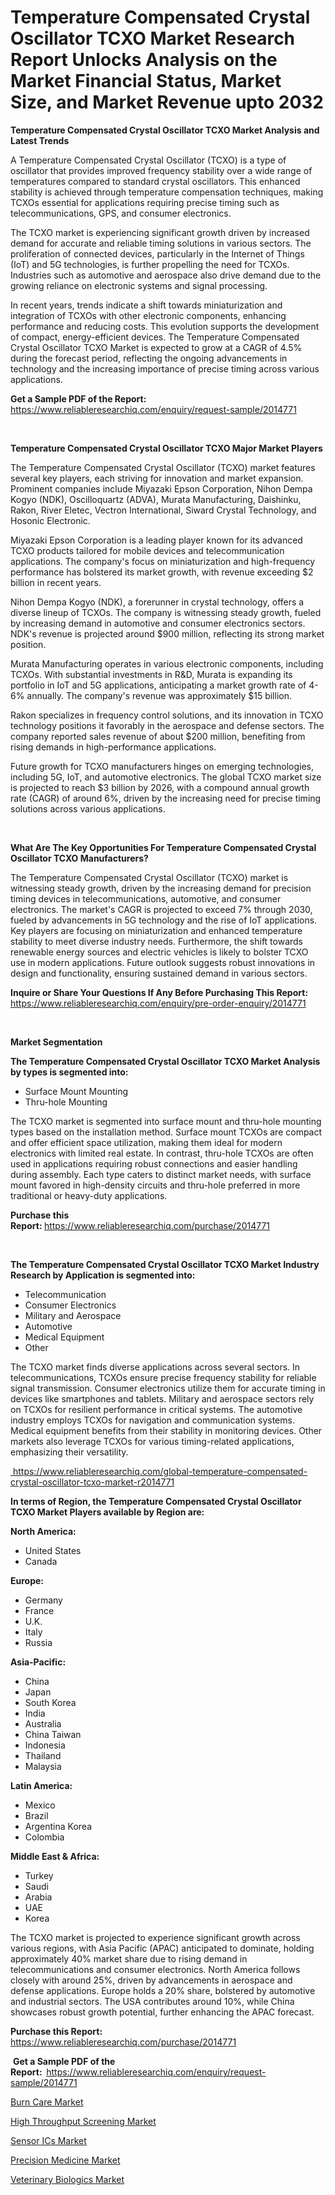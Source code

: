 <p><h1>Temperature Compensated Crystal Oscillator TCXO Market Research Report Unlocks Analysis on the Market Financial Status, Market Size, and Market Revenue upto 2032</h1></p><p><strong>Temperature Compensated Crystal Oscillator TCXO Market Analysis and Latest Trends</strong></p>
<p><p>A Temperature Compensated Crystal Oscillator (TCXO) is a type of oscillator that provides improved frequency stability over a wide range of temperatures compared to standard crystal oscillators. This enhanced stability is achieved through temperature compensation techniques, making TCXOs essential for applications requiring precise timing such as telecommunications, GPS, and consumer electronics.</p><p>The TCXO market is experiencing significant growth driven by increased demand for accurate and reliable timing solutions in various sectors. The proliferation of connected devices, particularly in the Internet of Things (IoT) and 5G technologies, is further propelling the need for TCXOs. Industries such as automotive and aerospace also drive demand due to the growing reliance on electronic systems and signal processing.</p><p>In recent years, trends indicate a shift towards miniaturization and integration of TCXOs with other electronic components, enhancing performance and reducing costs. This evolution supports the development of compact, energy-efficient devices. The Temperature Compensated Crystal Oscillator TCXO Market is expected to grow at a CAGR of 4.5% during the forecast period, reflecting the ongoing advancements in technology and the increasing importance of precise timing across various applications.</p></p>
<p><strong>Get a Sample PDF of the Report:&nbsp;</strong> <a href="https://www.reliableresearchiq.com/enquiry/request-sample/2014771?utm_campaign=3370&utm_medium=2&utm_source=Github&utm_content=ia&utm_term=06042025&utm_id=temperature-compensated-crystal-oscillator-tcxo">https://www.reliableresearchiq.com/enquiry/request-sample/2014771</a></p>
<p>&nbsp;</p>
<p><strong>Temperature Compensated Crystal Oscillator TCXO Major Market Players</strong></p>
<p><p>The Temperature Compensated Crystal Oscillator (TCXO) market features several key players, each striving for innovation and market expansion. Prominent companies include Miyazaki Epson Corporation, Nihon Dempa Kogyo (NDK), Oscilloquartz (ADVA), Murata Manufacturing, Daishinku, Rakon, River Eletec, Vectron International, Siward Crystal Technology, and Hosonic Electronic.</p><p>Miyazaki Epson Corporation is a leading player known for its advanced TCXO products tailored for mobile devices and telecommunication applications. The company's focus on miniaturization and high-frequency performance has bolstered its market growth, with revenue exceeding $2 billion in recent years. </p><p>Nihon Dempa Kogyo (NDK), a forerunner in crystal technology, offers a diverse lineup of TCXOs. The company is witnessing steady growth, fueled by increasing demand in automotive and consumer electronics sectors. NDK's revenue is projected around $900 million, reflecting its strong market position.</p><p>Murata Manufacturing operates in various electronic components, including TCXOs. With substantial investments in R&D, Murata is expanding its portfolio in IoT and 5G applications, anticipating a market growth rate of 4-6% annually. The company's revenue was approximately $15 billion.</p><p>Rakon specializes in frequency control solutions, and its innovation in TCXO technology positions it favorably in the aerospace and defense sectors. The company reported sales revenue of about $200 million, benefiting from rising demands in high-performance applications.</p><p>Future growth for TCXO manufacturers hinges on emerging technologies, including 5G, IoT, and automotive electronics. The global TCXO market size is projected to reach $3 billion by 2026, with a compound annual growth rate (CAGR) of around 6%, driven by the increasing need for precise timing solutions across various applications.</p></p>
<p>&nbsp;</p>
<p><strong>What Are The Key Opportunities For Temperature Compensated Crystal Oscillator TCXO Manufacturers?</strong></p>
<p><p>The Temperature Compensated Crystal Oscillator (TCXO) market is witnessing steady growth, driven by the increasing demand for precision timing devices in telecommunications, automotive, and consumer electronics. The market's CAGR is projected to exceed 7% through 2030, fueled by advancements in 5G technology and the rise of IoT applications. Key players are focusing on miniaturization and enhanced temperature stability to meet diverse industry needs. Furthermore, the shift towards renewable energy sources and electric vehicles is likely to bolster TCXO use in modern applications. Future outlook suggests robust innovations in design and functionality, ensuring sustained demand in various sectors.</p></p>
<p><strong>Inquire or Share Your Questions If Any Before Purchasing This Report:</strong> <a href="https://www.reliableresearchiq.com/enquiry/pre-order-enquiry/2014771?utm_campaign=3370&utm_medium=2&utm_source=Github&utm_content=ia&utm_term=06042025&utm_id=temperature-compensated-crystal-oscillator-tcxo">https://www.reliableresearchiq.com/enquiry/pre-order-enquiry/2014771</a></p>
<p>&nbsp;</p>
<p><strong>Market Segmentation</strong></p>
<p><strong>The Temperature Compensated Crystal Oscillator TCXO Market Analysis by types is segmented into:</strong></p>
<p><ul><li>Surface Mount Mounting</li><li>Thru-hole Mounting</li></ul></p>
<p><p>The TCXO market is segmented into surface mount and thru-hole mounting types based on the installation method. Surface mount TCXOs are compact and offer efficient space utilization, making them ideal for modern electronics with limited real estate. In contrast, thru-hole TCXOs are often used in applications requiring robust connections and easier handling during assembly. Each type caters to distinct market needs, with surface mount favored in high-density circuits and thru-hole preferred in more traditional or heavy-duty applications.</p></p>
<p><strong>Purchase this Report:&nbsp;</strong><a href="https://www.reliableresearchiq.com/purchase/2014771?utm_campaign=3370&utm_medium=2&utm_source=Github&utm_content=ia&utm_term=06042025&utm_id=temperature-compensated-crystal-oscillator-tcxo">https://www.reliableresearchiq.com/purchase/2014771</a></p>
<p>&nbsp;</p>
<p><strong>The Temperature Compensated Crystal Oscillator TCXO Market Industry Research by Application is segmented into:</strong></p>
<p><ul><li>Telecommunication</li><li>Consumer Electronics</li><li>Military and Aerospace</li><li>Automotive</li><li>Medical Equipment</li><li>Other</li></ul></p>
<p><p>The TCXO market finds diverse applications across several sectors. In telecommunications, TCXOs ensure precise frequency stability for reliable signal transmission. Consumer electronics utilize them for accurate timing in devices like smartphones and tablets. Military and aerospace sectors rely on TCXOs for resilient performance in critical systems. The automotive industry employs TCXOs for navigation and communication systems. Medical equipment benefits from their stability in monitoring devices. Other markets also leverage TCXOs for various timing-related applications, emphasizing their versatility.</p></p>
<p><a href="https://www.reliableresearchiq.com/global-temperature-compensated-crystal-oscillator-tcxo-market-r2014771?utm_campaign=3370&utm_medium=2&utm_source=Github&utm_content=ia&utm_term=06042025&utm_id=temperature-compensated-crystal-oscillator-tcxo">&nbsp;https://www.reliableresearchiq.com/global-temperature-compensated-crystal-oscillator-tcxo-market-r2014771</a></p>
<p><strong>In terms of Region, the Temperature Compensated Crystal Oscillator TCXO Market Players available by Region are:</strong></p>
<p>
    <p> <strong> North America: </strong>
        <ul>
            <li>United States</li>
            <li>Canada</li>
        </ul>
        </p> 
    <p> <strong> Europe: </strong>
        <ul>
            <li>Germany</li>
            <li>France</li>
            <li>U.K.</li>
            <li>Italy</li>
            <li>Russia</li>
        </ul>
        </p> 
    <p> <strong> Asia-Pacific: </strong>
        <ul>
            <li>China</li>
            <li>Japan</li>
            <li>South Korea</li>
            <li>India</li>
            <li>Australia</li>
            <li>China Taiwan</li>
            <li>Indonesia</li>
            <li>Thailand</li>
            <li>Malaysia</li>
        </ul>
        </p> 
    <p> <strong> Latin America: </strong>
        <ul>
            <li>Mexico</li>
            <li>Brazil</li>
            <li>Argentina Korea</li>
            <li>Colombia</li>
        </ul>
        </p> 
    <p> <strong> Middle East & Africa: </strong>
        <ul>
            <li>Turkey</li>
            <li>Saudi</li>
            <li>Arabia</li>
            <li>UAE</li>
            <li>Korea</li>
        </ul>
    </p>
    </p>
<p><p>The TCXO market is projected to experience significant growth across various regions, with Asia Pacific (APAC) anticipated to dominate, holding approximately 40% market share due to rising demand in telecommunications and consumer electronics. North America follows closely with around 25%, driven by advancements in aerospace and defense applications. Europe holds a 20% share, bolstered by automotive and industrial sectors. The USA contributes around 10%, while China showcases robust growth potential, further enhancing the APAC forecast.</p></p>
<p><strong>Purchase this Report: </strong><a href="https://www.reliableresearchiq.com/purchase/2014771?utm_campaign=3370&utm_medium=2&utm_source=Github&utm_content=ia&utm_term=06042025&utm_id=temperature-compensated-crystal-oscillator-tcxo">https://www.reliableresearchiq.com/purchase/2014771</a></p>
<p>&nbsp;<strong>Get a Sample PDF of the Report:&nbsp;&nbsp;</strong><a href="https://www.reliableresearchiq.com/enquiry/request-sample/2014771?utm_campaign=3370&utm_medium=2&utm_source=Github&utm_content=ia&utm_term=06042025&utm_id=temperature-compensated-crystal-oscillator-tcxo">https://www.reliableresearchiq.com/enquiry/request-sample/2014771</a></p>
<p><strong></strong></p>
<p><p><a href="https://www.linkedin.com/pulse/burn-care-marketanticipated-grow-predicted-cagr-109-indicating-abr6e?utm_campaign=3370&utm_medium=2&utm_source=Github&utm_content=ia&utm_term=06042025&utm_id=temperature-compensated-crystal-oscillator-tcxo">Burn Care Market</a></p><p><a href="https://www.linkedin.com/pulse/high-throughput-screening-market-trends-historical-forecast-berje?utm_campaign=3370&utm_medium=2&utm_source=Github&utm_content=ia&utm_term=06042025&utm_id=temperature-compensated-crystal-oscillator-tcxo">High Throughput Screening Market</a></p><p><a href="https://github.com/prantoblouin/Market-Research-Report-List-1/blob/main/sensor-ics-market.md?utm_campaign=3370&utm_medium=2&utm_source=Github&utm_content=ia&utm_term=06042025&utm_id=temperature-compensated-crystal-oscillator-tcxo">Sensor ICs Market</a></p><p><a href="https://www.linkedin.com/pulse/top-trends-transforming-precision-medicine-market-2025-2032-fexbe?utm_campaign=3370&utm_medium=2&utm_source=Github&utm_content=ia&utm_term=06042025&utm_id=temperature-compensated-crystal-oscillator-tcxo">Precision Medicine Market</a></p><p><a href="https://www.linkedin.com/pulse/future-trends-veterinary-biologics-market-2025-2032-y1qze?utm_campaign=3370&utm_medium=2&utm_source=Github&utm_content=ia&utm_term=06042025&utm_id=temperature-compensated-crystal-oscillator-tcxo">Veterinary Biologics Market</a></p></p>